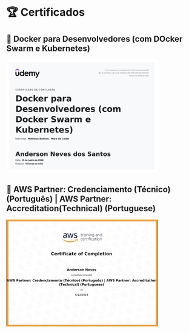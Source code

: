 # 🏆 Certificados

## 📜 Docker para Desenvolvedores (com DOcker Swarm e Kubernetes) 
<img src="Certificados/Docker_Para_Desenvolvedores.jpg" width="400">

## 📜 AWS Partner: Credenciamento (Técnico) (Português) | AWS Partner: Accreditation(Technical) (Portuguese)
<img src="Certificados/AWS_Partner.png" width="400">